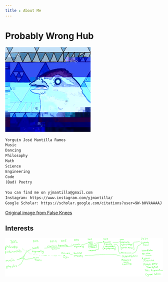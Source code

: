 ```yaml
---
title : About Me
---
```

# Probably Wrong Hub

![Bird](/images/bird.png)<br/>

```markdown
Yorguin José Mantilla Ramos
Music
Dancing
Philosophy
Math
Science
Engineering
Code
(Bad) Poetry

You can find me on yjmantilla@gmail.com
Instagram: https://www.instagram.com/yjmantilla/
Google Scholar: https://scholar.google.com/citations?user=9W-bHVkAAAAJ
```
<!-- Prototype Wave Height -->
[Original image from False Knees](https://tapas.io/episode/954630)

## Interests

![](/images/interests.svg)

